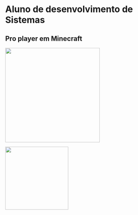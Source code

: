 # <strong>Aluno de desenvolvimento de Sistemas</strong>
## <strong>Pro player em Minecraft</strong>
<img height="300px" src="https://cdn.jsdelivr.net/gh/devicons/devicon/icons/unity/unity-original-wordmark.svg" />

​
<img height="200px" src="https://cdn.jsdelivr.net/gh/devicons/devicon/icons/visualstudio/visualstudio-plain-wordmark.svg" />
